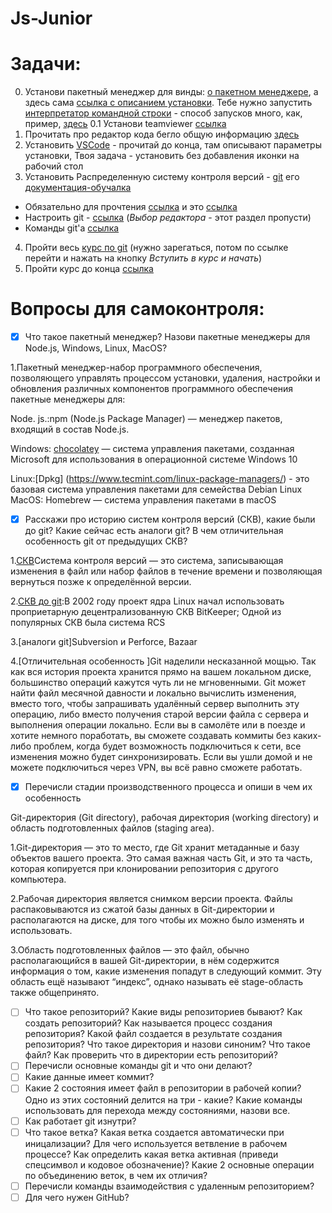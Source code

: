 # Js-Junior

Задачи:
========
0. Установи пакетный менеджер для винды: [о пакетном менеджере](https://ru.wikipedia.org/wiki/%D0%A1%D0%B8%D1%81%D1%82%D0%B5%D0%BC%D0%B0_%D1%83%D0%BF%D1%80%D0%B0%D0%B2%D0%BB%D0%B5%D0%BD%D0%B8%D1%8F_%D0%BF%D0%B0%D0%BA%D0%B5%D1%82%D0%B0%D0%BC%D0%B8), а здесь сама [ссылка с описанием установки](https://chocolatey.org/install). Тебе нужно запустить [интерпретатор командной строки](https://ru.wikipedia.org/wiki/Cmd.exe) - способ запусков много, как, пример, [здесь](https://superuser.com/questions/968214/open-cmd-as-admin-with-windowsr-shortcut)
0.1 Установи teamviewer [ссылка](https://chocolatey.org/packages/teamviewer)
1. Прочитать про редактор кода бегло общую информацию [здесь](https://ru.wikipedia.org/wiki/%D0%A0%D0%B5%D0%B4%D0%B0%D0%BA%D1%82%D0%BE%D1%80_%D0%B8%D1%81%D1%85%D0%BE%D0%B4%D0%BD%D0%BE%D0%B3%D0%BE_%D0%BA%D0%BE%D0%B4%D0%B0)
2. Установить [VSCode](https://chocolatey.org/packages/vscode) - прочитай до конца, там описывают параметры установки, Твоя задача - установить без добавления иконки на рабочий стол
3. Установить Распределенную систему контроля версий - [git](https://chocolatey.org/packages/git) его [документация-обучалка](https://git-scm.com/book/ru/v2)
- Обязательно для прочтения [ссылка](https://ru.hexlet.io/blog/posts/environment) и это [ссылка](https://ru.wikipedia.org/wiki/%D0%A1%D0%B8%D1%81%D1%82%D0%B5%D0%BC%D0%B0_%D1%83%D0%BF%D1%80%D0%B0%D0%B2%D0%BB%D0%B5%D0%BD%D0%B8%D1%8F_%D0%B2%D0%B5%D1%80%D1%81%D0%B8%D1%8F%D0%BC%D0%B8)
- Настроить git - [ссылка](https://git-scm.com/book/ru/v2/%D0%92%D0%B2%D0%B5%D0%B4%D0%B5%D0%BD%D0%B8%D0%B5-%D0%9F%D0%B5%D1%80%D0%B2%D0%BE%D0%BD%D0%B0%D1%87%D0%B0%D0%BB%D1%8C%D0%BD%D0%B0%D1%8F-%D0%BD%D0%B0%D1%81%D1%82%D1%80%D0%BE%D0%B9%D0%BA%D0%B0-Git) (*Выбор редактора* - этот раздел пропусти)
- Команды git'а [ссылка](https://services.github.com/on-demand/downloads/github-git-cheat-sheet/)
4. Пройти весь [курс по git](https://ru.hexlet.io/courses/intro_to_git) (нужно зарегаться, потом по ссылке перейти и нажать на кнопку *Вступить в курс и начать*)
6. Пройти курс до конца [ссылка](https://githowto.com/ru/create_a_project)


Вопросы для самоконтроля:
===========================
- [x] Что такое пакетный менеджер? Назови пакетные менеджеры для Node.js, Windows, Linux, MacOS?

1.Пакетный менеджер-набор программного обеспечения, позволяющего управлять процессом установки, удаления, настройки и обновления различных компонентов программного обеспечения
пакетные менеджеры для:

Node. js.:npm (Node.js Package Manager) — менеджер пакетов, входящий в состав Node.js.

Windows: [chocolatey](https://chocolatey.org/) — система управления пакетами, созданная Microsoft для использования в операционной системе Windows 10 

Linux:[Dpkg] (https://www.tecmint.com/linux-package-managers/) - это базовая система управления пакетами для семейства Debian Linux
MacOS: Homebrew — система управления пакетами в macOS

- [x] Расскажи про историю систем контроля версий (СКВ), какие были до git? Какие сейчас есть аналоги git? В чем отличительная особенность git от предыдущих СКВ?

1.[СКВ](https://git-scm.com/book/ru/v2/%D0%92%D0%B2%D0%B5%D0%B4%D0%B5%D0%BD%D0%B8%D0%B5-%D0%9E-%D1%81%D0%B8%D1%81%D1%82%D0%B5%D0%BC%D0%B5-%D0%BA%D0%BE%D0%BD%D1%82%D1%80%D0%BE%D0%BB%D1%8F-%D0%B2%D0%B5%D1%80%D1%81%D0%B8%D0%B9)Система контроля версий — это система, записывающая изменения в файл или набор файлов в течение времени и позволяющая вернуться позже к определённой версии. 

2.[СКВ до git](https://git-scm.com/book/ru/v2/%D0%92%D0%B2%D0%B5%D0%B4%D0%B5%D0%BD%D0%B8%D0%B5-%D0%9A%D1%80%D0%B0%D1%82%D0%BA%D0%B0%D1%8F-%D0%B8%D1%81%D1%82%D0%BE%D1%80%D0%B8%D1%8F-Git):В 2002 году проект ядра Linux начал использовать проприетарную децентрализованную СКВ BitKeeper;
Одной из популярных СКВ была система RCS

3.[аналоги git]Subversion и Perforce, Bazaar

4.[Отличительная особенность ]Git наделили  несказанной мощью. Так как вся история проекта хранится прямо на вашем локальном диске, большинство операций кажутся чуть ли не мгновенными.
Git может найти файл месячной давности и локально вычислить изменения, вместо того, чтобы запрашивать удалённый сервер выполнить эту операцию, либо вместо получения старой версии файла с сервера и выполнения операции локально.
 Если вы в самолёте или в поезде и хотите немного поработать, вы сможете создавать коммиты без каких-либо проблем, когда будет возможность подключиться к сети, все изменения можно будет синхронизировать. Если вы ушли домой и не можете подключиться через VPN, вы всё равно сможете работать.
 
- [x] Перечисли стадии производственного процесса и опиши в чем их особенность

 Git-директория (Git directory), рабочая директория (working directory) и область подготовленных файлов (staging area).
 
 1.Git-директория — это то место, где Git хранит метаданные и базу объектов вашего проекта. Это самая важная часть Git, и это та часть, которая копируется при клонировании репозитория с другого компьютера.
 
2.Рабочая директория является снимком версии проекта. Файлы распаковываются из сжатой базы данных в Git-директории и располагаются на диске, для того чтобы их можно было изменять и использовать.

3.Область подготовленных файлов — это файл, обычно располагающийся в вашей Git-директории, в нём содержится информация о том, какие изменения попадут в следующий коммит. Эту область ещё называют “индекс”, однако называть её stage-область также общепринято.
- [ ] Что такое репозиторий? Какие виды репозиториев бывают? Как создать репозиторий? Как называется процесс создания репозитория? Какой файл создается в результате создания репозитория? Что такое директория и назови синоним? Что такое файл? Как проверить что в директории есть репозиторий?
- [ ] Перечисли основные команды git и что они делают?
- [ ] Какие данные имеет коммит?
- [ ] Какие 2 состояния имеет файл в репозитории в рабочей копии? Одно из этих состояний делится на три - какие? Какие команды использовать для перехода между состояниями, назови все.
- [ ] Как работает git изнутри?
- [ ] Что такое ветка? Какая ветка создается автоматически при иницализации? Для чего используется ветвление в рабочем процессе? Как определить какая ветка активная (приведи спецсимвол и кодовое обозначение)? Какие 2 основные операции по объединению веток, в чем их отличия?
- [ ] Перечисли команды взаимодействия с удаленным репозиторием?
- [ ] Для чего нужен GitHub? 
